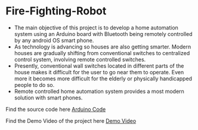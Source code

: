 # Fire-Fighting-Robot

* The main objective of this project is to develop a home automation system using an Arduino board with Bluetooth being remotely controlled by any android OS smart phone.
* As technology is advancing so houses are also getting smarter. Modern houses are gradually shifting from conventional switches to centralized control system, involving remote controlled switches.
* Presently, conventional wall switches located in different parts of the house makes it difficult for the user to go near them to operate. Even more it becomes more difficult for the elderly or physically handicapped people to do so.
* Remote controlled home automation system provides a most modern solution with smart phones.

Find the source code here [Arduino Code](fire_fighting.ino)

Find the Demo Video of the project here [Demo Video](DEMO_VIDEO.mp4)

